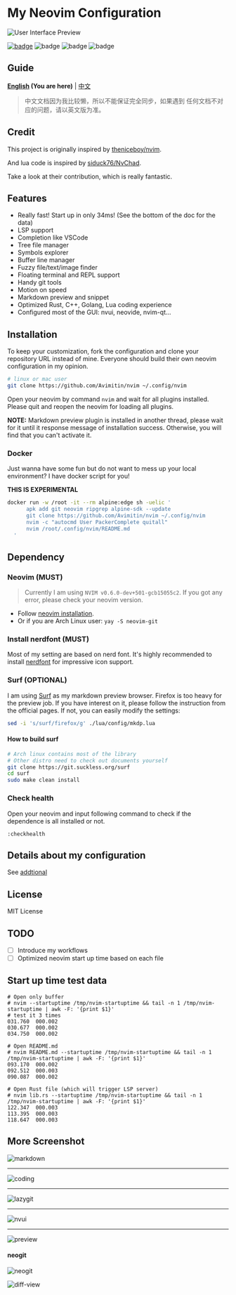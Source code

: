 # My Neovim Configuration 

![User Interface Preview](./image/screenshot.png)

[![badge](https://img.shields.io/badge/More%20Screenshot-click-blueviolet?logo=googlephotos)](#more-screenshot)
![badge](https://github.com/avimitin/nvim/actions/workflows/test.yml/badge.svg)
![badge](https://github.com/avimitin/nvim/actions/workflows/lint.yml/badge.svg)
![badge](https://img.shields.io/badge/Language-Lua-blue?logo=lua&logoColor=blue)

## Guide

**[English](./README.md) (You are here)**
|
[中文](docs/README_CN.md)

> 中文文档因为我比较懒，所以不能保证完全同步，如果遇到
> 任何文档不对应的问题，请以英文版为准。

## Credit

This project is originally inspired by
[theniceboy/nvim](https://github.com/theniceboy/nvim).

And lua code is inspired by
[siduck76/NvChad](https://github.com/siduck76/NvChad).

Take a look at their contribution, which is really fantastic.

## Features

- Really fast! Start up in only 34ms! (See the bottom of the doc for the data)
- LSP support
- Completion like VSCode
- Tree file manager
- Symbols explorer
- Buffer line manager
- Fuzzy file/text/image finder
- Floating terminal and REPL support
- Handy git tools
- Motion on speed
- Markdown preview and snippet
- Optimized Rust, C++, Golang, Lua coding experience
- Configured most of the GUI: nvui, neovide, nvim-qt...

## Installation

To keep your customization, fork the configuration and clone
your repository URL instead of mine. Everyone should build their
own neovim configuration in my opinion.

```bash
# linux or mac user
git clone https://github.com/Avimitin/nvim ~/.config/nvim
```

Open your neovim by command `nvim` and wait for all plugins installed. Please
quit and reopen the neovim for loading all plugins.

**NOTE:** Markdown preview plugin is installed in another thread, please
wait for it until it response message of installation success. Otherwise, you will find
that you can't activate it.

### Docker

Just wanna have some fun but do not want to mess up your local environment?
I have docker script for you!

**THIS IS EXPERIMENTAL**

```bash
docker run -w /root -it --rm alpine:edge sh -uelic '
      apk add git neovim ripgrep alpine-sdk --update
      git clone https://github.com/Avimitin/nvim ~/.config/nvim
      nvim -c "autocmd User PackerComplete quitall"
      nvim /root/.config/nvim/README.md
  '
```

## Dependency

### Neovim (MUST)

> Currently I am using `NVIM v0.6.0-dev+501-gcb15055c2`. If you got any error,
> please check your neovim version.

- Follow [neovim installation](https://github.com/neovim/neovim/wiki/Installing-Neovim).
- Or if you are Arch Linux user: `yay -S neovim-git`

### Install nerdfont (MUST)

Most of my setting are based on nerd font. It's highly recommended to install
[nerdfont](https://www.nerdfonts.com/font-downloads) for impressive icon support.

### Surf (OPTIONAL)

I am using [Surf](https://surf.suckless.org/) as my markdown preview browser. Firefox
is too heavy for the preview job. If you have interest on it, please follow the instruction
from the official pages. If not, you can easily modify the settings:

```sh
sed -i 's/surf/firefox/g' ./lua/config/mkdp.lua
```

#### How to build surf

```sh
# Arch linux contains most of the library
# Other distro need to check out documents yourself
git clone https://git.suckless.org/surf
cd surf
sudo make clean install
```

### Check health

Open your neovim and input following command to check if the dependence is all installed or not.

```vim
:checkhealth
```
## Details about my configuration

See [addtional](./docs/addtional.md)

## License

MIT License

## TODO

- [ ] Introduce my workflows
- [ ] Optimized neovim start up time based on each file

## Start up time test data

```text
# Open only buffer
# nvim --startuptime /tmp/nvim-startuptime && tail -n 1 /tmp/nvim-startuptime | awk -F: '{print $1}'
# test it 3 times
031.760  000.002
030.677  000.002
034.750  000.002

# Open README.md
# nvim README.md --startuptime /tmp/nvim-startuptime && tail -n 1 /tmp/nvim-startuptime | awk -F: '{print $1}'
093.170  000.002
092.512  000.003
090.087  000.002

# Open Rust file (which will trigger LSP server)
# nvim lib.rs --startuptime /tmp/nvim-startuptime && tail -n 1 /tmp/nvim-startuptime | awk -F: '{print $1}'
122.347  000.003
113.395  000.003
118.647  000.003
```

## More Screenshot

![markdown](./image/neovim-md.png)

---

![coding](./image/neovim-coding.png) 

---

![lazygit](./image/neovim-lazygit.png)

---

![nvui](./image/nvui-ext-cmd.png)

---

![preview](./image/nnn-preview.png)

#### neogit

![neogit](./image/neogit.png)

![diff-view](./image/diff-view.png)

